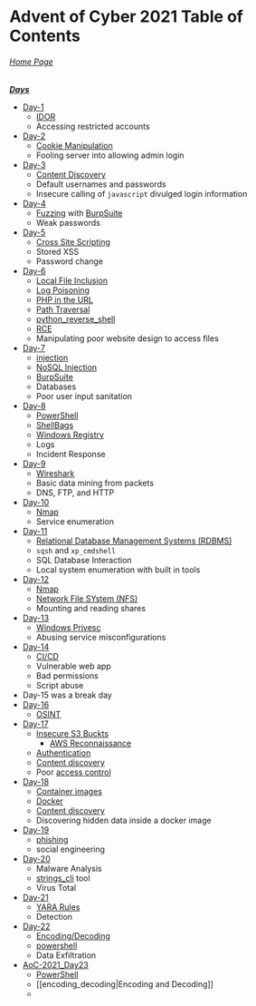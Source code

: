# Advent of Cyber 2021 Table of Contents

###### [Home Page](https://tryhackme.com/room/adventofcyber3)

***<u>Days</u>***

- [Day-1](AoC-2021_Day01.md)
	- [IDOR](../../../knowledge-base/vulnerabilities/insecure_direct_object_reference-IDOR.md)
	- Accessing restricted accounts
- [Day-2](AoC-2021_Day02.md)
	- [Cookie Manipulation](../../../knowledge-base/vulnerabilities/cookie_manipulation.md)
	- Fooling server into allowing admin login
- [Day-3](AoC-2021_Day03.md)
	- [Content Discovery](../../../knowledge-base/concepts/web/content_discovery.md)
	- Default usernames and passwords
	- Insecure calling of `javascript` divulged login information
- [Day-4](AoC-2021_Day04.md)
	- [Fuzzing](../../../knowledge-base/concepts/fuzzing.md) with [BurpSuite](../../../tools_and_tricks/tools/red/BurpSuite.md)
	- Weak passwords
- [Day-5](AoC-2021_Day05.md)
	- [Cross Site Scripting](../../../knowledge-base/vulnerabilities/cross_site_scripting_xss.md)
	- Stored XSS
	- Password change
- [Day-6](AoC-2021_Day06.md)
	- [Local File Inclusion](../../../knowledge-base/vulnerabilities/local_file_inclusion_LFI.md)
	- [Log Poisoning](../../../knowledge-base/vulnerabilities/log_poisoning.md)
	- [PHP in the URL](../../../tools_and_tricks/tricks/php_in_url.md)
	- [Path Traversal](../../../knowledge-base/vulnerabilities/path_traversal.md)
	- [python_reverse_shell](../../../exploits/reverse_shells/python/python_reverse_shell.py)
	- [RCE](../../../knowledge-base/vulnerabilities/remote_code_execution_rce.md)
	- Manipulating poor website design to access files
- [Day-7](AoC-2021_Day07.md)
	- [injection](../../../knowledge-base/vulnerabilities/injection.md)
	- [NoSQL Injection](../../../knowledge-base/vulnerabilities/nosql_injection.md)
	- [BurpSuite](../../../tools_and_tricks/tools/red/BurpSuite.md)
	- Databases
	- Poor user input sanitation
- [Day-8](AoC-2021_Day08.md)
	- [PowerShell](../../../tools_and_tricks/cli_utilities/powershell.md)
	- [ShellBags](../../../knowledge-base/concepts/shellbags.md)
	- [Windows Registry](../../../knowledge-base/concepts/windows_registry.md)
	- Logs
	- Incident Response
- [Day-9](AoC-2021_Day09.md)
	- [Wireshark](../../../tools_and_tricks/tools/wireshark.md)
	- Basic data mining from packets
	- DNS, FTP, and HTTP
- [Day-10](AoC-2021_Day10.md)
	- [Nmap](../../../tools_and_tricks/tools/Nmap.md)
	- Service enumeration
- [Day-11](AoC-2021_Day11.md)
	- [Relational Database Management Systems (RDBMS)](../../../knowledge-base/concepts/sql_rdbms.md)
	- `sqsh` and `xp_cmdshell`
	- SQL Database Interaction
	- Local system enumeration with built in tools
- [Day-12](AoC-2021_Day12.md)
	- [Nmap](../../../tools_and_tricks/tools/Nmap.md)
	- [Network File SYstem (NFS)](../../../knowledge-base/concepts/network_file_system_nfs.md)
	- Mounting and reading shares
- [Day-13](AoC-2021_Day13.md)
	- [Windows Privesc](../../../knowledge-base/vulnerabilities/privesc.md#Windows)
	- Abusing service misconfigurations
- [Day-14](AoC-2021_Day14.md)
	- [CI/CD](../../../knowledge-base/concepts/cicd.md)
	- Vulnerable web app
	- Bad permissions
	- Script abuse
- Day-15 was a break day
- [Day-16](AoC-2021_Day16.md)
	- [OSINT](../../../knowledge-base/concepts/OSINT.md)
- [Day-17](AoC-2021_Day17.md)
	- [Insecure S3 Buckts](../../../knowledge-base/vulnerabilities/insecure_s3_bucket_access.md)
		- [AWS Reconnaissance](../../../knowledge-base/vulnerabilities/insecure_s3_bucket_access.md#Reconnaissance)
	- [Authentication](../../../knowledge-base/concepts/authentication.md)
	- [Content discovery](../../../knowledge-base/concepts/web/content_discovery.md)
	- Poor [access control](../../../knowledge-base/concepts/access_control.md)
- [Day-18](AoC-2021_Day18.md)
	- [Container images](../../../knowledge-base/vulnerabilities/container_images.md)
	- [Docker](../../../knowledge-base/concepts/docker.md)
	- [Content discovery](../../../knowledge-base/concepts/web/content_discovery.md)
	- Discovering hidden data inside a docker image
- [Day-19](AoC-2021_Day19.md)
	- [phishing](../../../knowledge-base/concepts/phishing.md)
	- social engineering
- [Day-20](AoC-2021_Day20.md)
	- Malware Analysis
	- [strings_cli](../../../tools_and_tricks/cli_utilities/strings_cli.md) tool
	- Virus Total
- [Day-21](AoC-2021_Day21.md)
	- [YARA Rules](../../../knowledge-base/concepts/yara_rules.md)
	- Detection
- [Day-22](AoC-2021_Day22.md)
	- [Encoding/Decoding](../../../knowledge-base/concepts/encoding_decoding.md)
	- [powershell](../../../tools_and_tricks/cli_utilities/powershell.md)
	- Data Exfiltration
- [AoC-2021_Day23](AoC-2021_Day23.md)
	- [PowerShell](../../../tools_and_tricks/cli_utilities/powershell.md)
	- [[encoding_decoding|Encoding and Decoding]]
	- 